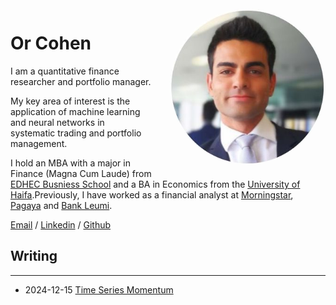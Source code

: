 <img alt="Or Cohen" src="/images/profile.jpg" style="float: right; width: 250px; height: 250px; margin: 0 0 1em 2em; border-radius: 50%">

# Or Cohen

I am a quantitative finance researcher and portfolio manager. 

My key area of interest is the application of machine learning and neural networks in systematic trading and portfolio management.

I hold an MBA with a major in Finance (Magna Cum Laude) from [EDHEC Busniess School](https://www.edhec.edu/en) and a BA in Economics from the [University of Haifa](https://www.haifa.ac.il/?lang=en).Previously, I have worked as a financial analyst at [Morningstar](https://www.morningstar.com/), [Pagaya](pagaya.com) and [Bank Leumi](https://english.leumi.co.il/WnnnWn/Company_Profile/38044/). 

[Email](mailto:or.cohen5@gmail.com) / [Linkedin](https://www.linkedin.com/in/or-cohen/) / [Github](https://github.com/Cohen-Or)

## Writing
___

* 2024-12-15 [Time Series Momentum](/posts/time_series_momentum.md)
